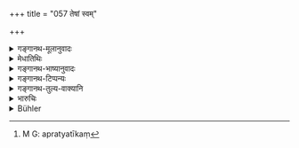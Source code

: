+++
title = "057 तेषां स्वम्"

+++

<details><summary>गङ्गानथ-मूलानुवादः</summary>

Having ascertained the opinion of each of the ministers individually and also collectively, he shall, in his affairs, do what is beneficial to himself.—(57)
</details>

<details><summary>मेधातिथिः</summary>

**तेषां पृथक् पृथग्** एकैकस्य रहस्य् **अभिप्रायं** हृदयनिहितं भावम् **उपलभ्य,** **समस्तानां** संहतानां यत् कारणं कश्चित् पुरुषः परिषदि अप्रतिभानवान् भवति, रहसि प्रगल्भः, कश्चित् परिषद्य् आसादितप्रज्ञः । ततश् च तान् समस्तान् पृच्छेत् । 

- ततः स्वयं यद् युक्ततरं **हितम्** आत्मने तद् व्यवस्येद् **विदध्यात्** । तत्प्रामाण्यं तेषाम् एवान्यतमेनोपदिष्टं वा यद् अप्रत्यनीकं[^८६] निर्दोषं च ॥ ७.५७ ॥


[^८६]:
     M G: apratyatīkaṃ
</details>

<details><summary>गङ्गानथ-भाष्यानुवादः</summary>

Having ascertained in private the opinion of each of them—the opinion entertained by them in his heart of hearts—also ‘*collectively*’;—he shall do this because some people are shy in assemblies, but bold in private, while others are more fit in assemblies; hence he shall question the ministers collectively also.

After that he shall do whatever appears to him to be most proper —‘*beneficial to himself*’; be it what one of the ministers themselves may have advised, and had not been opposed by others; and hence indicated to be free from objections.—(57)
</details>

<details><summary>गङ्गानथ-टिप्पन्यः</summary>

This verse is quoted in *Vīramitrodaya* (Rājanīti, p. 178);—in
*Parāśaramādhava*‘ (Ācāra, p. 406);—and in *Nītimayūkha* (p. 53).
</details>

<details><summary>गङ्गानथ-तुल्य-वाक्यानि</summary>

*Kātyāyana* (Vīramitrodaya-Rājanīti, p. 178).—‘In a kingdom when
ministers, courtiers and physicians are given to flattery, the king shall certainly lose his kingdom, his righteousness and his happiness. The king shall not evince displeasure at anything that they say; because it is their duty to say what is right and according to law.’

*Kāmandaka* (11.77).—‘A king seeking his own welfare should discuss the
subject of consultation severally with each of his ministers; after which he should take into serious consideration the opinion expressed by each.’
</details>

<details><summary>भारुचिः</summary>

परतः प्रज्ञाम् उपादित्समानस् तान् मन्त्रि[ण एकैकशः पृच्छेत्] समस्तांश् च । यत्कारणं कश्चिद् धि पुरुषः परिषद्य् अप्रतिभानवान् भवति, रहसि च प्रगल्भः परिषदि च घट्टितप्रज्ञो भवति । यतस् तान् अपक्ष्योभयथा पृच्छेत् । ते यद् उक्तवन्तस् तद् व्यवस्येत्, तदन्यतमोपदिष्टं यावद् अप्रत्यनीकं निर्दोषं च ॥ ७.५७ ॥
</details>

<details><summary>Bühler</summary>

057	Having (first) ascertained the opinion of each (minister) separately and (then the views) of all together, let him do what is (most) beneficial for him in his affairs.
</details>
